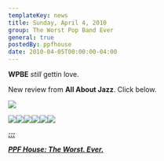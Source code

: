 ```yaml
---
templateKey: news
title: Sunday, April 4, 2010
group: The Worst Pop Band Ever
general: true
postedBy: ppfhouse
date: 2010-04-05T00:00:00-04:00
---
```

**WPBE** *still* gettin love.

New review from **All About Jazz**. Click below.

[![](http://www.ppfhouse.com/myspaceimages/wpbebanner1.jpg)](http://www.allaboutjazz.com/php/article.php?id=35390)

[![](http://www.ppfhouse.com/myspaceimages/tw1.jpg)](http://www.twitter.com/ppfhouse)[![](http://www.ppfhouse.com/myspaceimages/fb1.jpg)](http://www.facebook.com/ppfhouse)[![](http://www.ppfhouse.com/myspaceimages/tb1.jpg)](http://leo37.tumblr.com)[![](http://www.ppfhouse.com/myspaceimages/ms1.jpg)](http://www.myspace.com/ppfhouse)[![](http://www.ppfhouse.com/myspaceimages/yt1.jpg)](http://www.youtube.com/ppfhouse)[![](http://www.ppfhouse.com/myspaceimages/bc1.jpg)](http://ppfhouse.bandcamp.com)

[***:::*** ](http://wpbe.bandcamp.com)

[***PPF House: The Worst. Ever.***](http://wpbe.bandcamp.com)